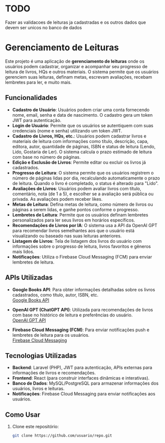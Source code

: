 # TODO

Fazer as validacoes de leituras ja cadastradas
e os outros dados que devem ser unicos no banco de dados


# Gerenciamento de Leituras

Este projeto é uma aplicação de **gerenciamento de leituras** onde os usuários podem cadastrar, organizar e acompanhar seu progresso de leitura de livros, HQs e outros materiais. O sistema permite que os usuários gerenciem suas leituras, definam metas, escrevam avaliações, recebam lembretes para ler, e muito mais.

## Funcionalidades

- **Cadastro de Usuário**: Usuários podem criar uma conta fornecendo nome, email, senha e data de nascimento. O cadastro gera um token JWT para autenticação.
- **Login de Usuário**: Permite que os usuários se autentiquem com suas credenciais (nome e senha) utilizando um token JWT.
- **Cadastro de Livros, HQs, etc.**: Usuários podem cadastrar livros e materiais de leitura com informações como título, descrição, capa, editora, autor, quantidade de páginas, ISBN e status de leitura (Lendo, Lido, Gostaria de Ler). O sistema calcula o prazo estimado de leitura com base no número de páginas.
- **Edição e Exclusão de Livros**: Permite editar ou excluir os livros já cadastrados.
- **Progresso de Leitura**: O sistema permite que os usuários registrem o número de páginas lidas por dia, recalculando automaticamente o prazo de leitura. Quando o livro é completado, o status é alterado para "Lido".
- **Avaliações de Livros**: Usuários podem avaliar livros com título, comentário, nota (de 1 a 5), e escolher se a avaliação será pública ou privada. As avaliações podem receber likes.
- **Metas de Leitura**: Defina metas de leitura, como número de livros ou páginas a serem lidas, e ganhe pontos conforme o progresso.
- **Lembretes de Leitura**: Permite que os usuários definam lembretes personalizados para ler seus livros em horários específicos.
- **Recomendações de Livros por IA**: O sistema usa a API da OpenAI GPT para recomendar livros semelhantes aos que o usuário está visualizando ou baseado nas suas leituras anteriores.
- **Listagem de Livros**: Tela de listagem dos livros do usuário com informações sobre o progresso de leitura, livros favoritos e gêneros mais lidos.
- **Notificações**: Utiliza o Firebase Cloud Messaging (FCM) para enviar lembretes de leitura.

## APIs Utilizadas

- **Google Books API**: Para obter informações detalhadas sobre os livros cadastrados, como título, autor, ISBN, etc.  
[Google Books API](https://developers.google.com/books/docs/v1/using?hl=pt-br)
  
- **OpenAI GPT (ChatGPT API)**: Utilizada para recomendações de livros com base no histórico de leitura e preferências do usuário.  
[OpenAI GPT API](https://platform.openai.com/docs/overview)
  
- **Firebase Cloud Messaging (FCM)**: Para enviar notificações push e lembretes de leitura para os usuários.  
[Firebase Cloud Messaging](https://firebase.google.com/docs/cloud-messaging?hl=pt-br)

## Tecnologias Utilizadas

- **Backend**: Laravel (PHP), JWT para autenticação, APIs externas para informações de livros e recomendações.
- **Frontend**: React (para construir interfaces dinâmicas e interativas).
- **Banco de Dados**: MySQL/PostgreSQL para armazenar informações dos usuários, livros e leituras.
- **Notificações**: Firebase Cloud Messaging para enviar notificações aos usuários.

## Como Usar

1. Clone este repositório:
   ```bash
   git clone https://github.com/usuario/repo.git

